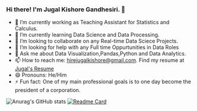 ### Hi there! I'm Jugal Kishore Gandhesiri. 👋



- 🔭 I’m currently working as Teaching Assistant for Statistics and Calculus.
- 🌱 I’m currently learning Data Science and Data Processing.
- 👯 I’m looking to collaborate on any Real-time Data Sciece Projects.
- 🤔 I’m looking for help with any Full time Oppurtunities in Data Roles
- 💬 Ask me about Data Visualization,Pandas,Python and Data Analytics.
- 📫 How to reach me: hirejugalkishore@gmail.com. Find my resume at [Jugal's Resume](https://github.com/gandesirijugalkishore/gandesirijugalkishore/blob/main/JUGAL_RESUME_DE%20(1).pdf)
- 😄 Pronouns: He/Him
- ⚡ Fun fact: One of my main professional goals is to one day become the president of a corporation.


![Anurag's GitHub stats](https://github-readme-stats.vercel.app/api?username=gandesirijugalkishore&show_icons=true&theme=radical)
[![Readme Card](https://github-readme-stats.vercel.app/api/pin/?username=gandesirijugalkishore&repo=FACE_MASK_DETECTION)](https://github.com/gandesirijugalkishore/FACE_MASK_DETECTION)


